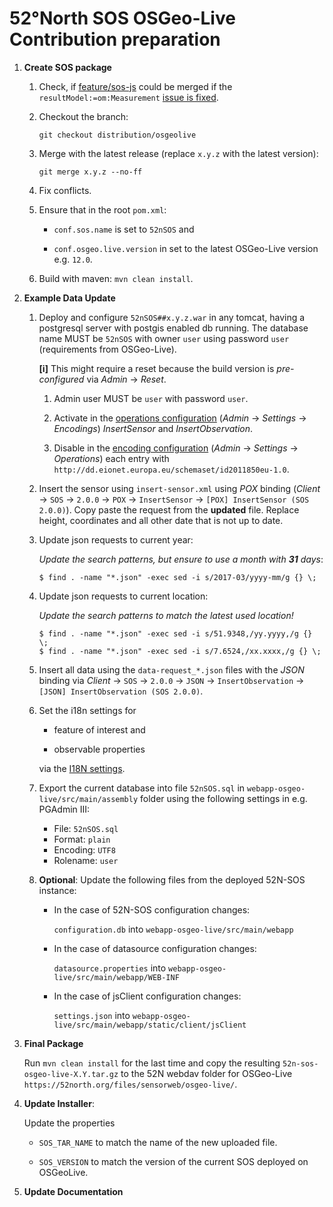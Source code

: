 # 52°North SOS OSGeo-Live Contribution preparation

1. **Create SOS package**

      1. Check, if [feature/sos-js](https://github.com/EHJ-52n/SOS/tree/feature/sos-js) could be merged if the ```resultModel:=om:Measurement``` [issue is fixed](https://github.com/52North/SOS/pull/429).

      1. Checkout the branch:

         ```git checkout distribution/osgeolive```

      1. Merge with the latest release (replace ```x.y.z``` with the latest version):

         ```git merge x.y.z --no-ff```

      1. Fix conflicts.

      1. Ensure that in the root ```pom.xml```:

         * ```conf.sos.name``` is set to ```52nSOS``` and

         * ```conf.osgeo.live.version``` in set to the latest OSGeo-Live version e.g. ```12.0```.

      1. Build with maven: ```mvn clean install```.

1. **Example Data Update**

     1. Deploy and configure ```52nSOS##x.y.z.war``` in any tomcat, having a postgresql server with postgis enabled db running. The database name MUST be ```52nSOS``` with owner ```user``` using password ```user``` (requirements from OSGeo-Live).

        **[i]** This might require a reset because the build version is *pre-configured* via *Admin* &rarr; *Reset*.

         1. Admin user MUST be ```user``` with password ```user```.

         1. Activate in the [operations configuration](http://localhost:8080/52nSOS/admin/operations) (*Admin* &rarr; *Settings* &rarr; *Encodings*) *InsertSensor* and *InsertObservation*.

         1. Disable in the [encoding configuration](http://localhost:8080/52nSOS/admin/encodings) (*Admin* &rarr; *Settings* &rarr; *Operations*) each entry with ```http://dd.eionet.europa.eu/schemaset/id2011850eu-1.0```.

      1. Insert the sensor using ```insert-sensor.xml``` using *POX* binding (*Client* &rarr; `SOS` &rarr; `2.0.0` &rarr; `POX` &rarr; `InsertSensor` &rarr; `[POX] InsertSensor (SOS 2.0.0)`). Copy paste the request from the **updated** file. Replace height, coordinates and all other date that is not up to date.

      1. Update json requests to current year:

         *Update the search patterns, but ensure to use a month with **31** days*:

         ```$ find . -name "*.json" -exec sed -i s/2017-03/yyyy-mm/g {} \;```

      1. Update json requests to current location:

         *Update the search patterns to match the latest used location!*

         ```
         $ find . -name "*.json" -exec sed -i s/51.9348,/yy.yyyy,/g {} \;
         $ find . -name "*.json" -exec sed -i s/7.6524,/xx.xxxx,/g {} \;
         ```

      1. Insert all data using the ```data-request_*.json``` files with the *JSON* binding via *Client* &rarr; `SOS` &rarr; `2.0.0` &rarr; `JSON` &rarr; `InsertObservation` &rarr; `[JSON] InsertObservation (SOS 2.0.0)`.

      1. Set the i18n settings for

         * feature of interest and

         * observable properties

         via the [I18N settings](http://localhost:8080/52nSOS/admin/i18n).

      1. Export the current database into file ```52nSOS.sql``` in ```webapp-osgeo-live/src/main/assembly``` folder using the following settings in e.g. PGAdmin III:

         * File: ```52nSOS.sql```
         * Format: ```plain```
         * Encoding: ```UTF8```
         * Rolename: ```user```

      1. **Optional**: Update the following files from the deployed 52N-SOS instance:

         * In the case of 52N-SOS configuration changes:

           ```configuration.db``` into ```webapp-osgeo-live/src/main/webapp```

         * In the case of datasource configuration changes:

           ```datasource.properties``` into ```webapp-osgeo-live/src/main/webapp/WEB-INF```

         * In the case of jsClient configuration changes:

           ```settings.json``` into ```webapp-osgeo-live/src/main/webapp/static/client/jsClient```

1. **Final Package**

    Run ```mvn clean install``` for the last time and copy the resulting ```52n-sos-osgeo-live-X.Y.tar.gz``` to the 52N webdav folder for OSGeo-Live ```https://52north.org/files/sensorweb/osgeo-live/```.

1. **Update Installer**:

    Update the properties

      * `SOS_TAR_NAME` to match the name of the new uploaded file.

      * `SOS_VERSION` to match the version of the current SOS deployed on OSGeoLive.

1. **Update Documentation**
